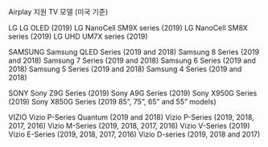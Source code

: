 Airplay 지원 TV  모델 (미국 기준)

LG
LG OLED (2019)
LG NanoCell SM9X series (2019)
LG NanoCell SM8X series (2019)
LG UHD UM7X series (2019)

SAMSUNG
Samsung QLED Series (2019 and 2018)
Samsung 8 Series (2019 and 2018)
Samsung 7 Series (2019 and 2018)
Samsung 6 Series (2019 and 2018)
Samsung 5 Series (2019 and 2018)
Samsung 4 Series (2019 and 2018)

SONY
Sony Z9G Series (2019)
Sony A9G Series (2019)
Sony X950G Series (2019)
Sony X850G Series (2019 85”, 75”, 65” and 55” models)

VIZIO
Vizio P-Series Quantum (2019 and 2018)
Vizio P-Series (2019, 2018, 2017, 2016)
Vizio M-Series (2019, 2018, 2017, 2016)
Vizio V-Series (2019)
Vizio E-Series (2019, 2018, 2017, 2016)
Vizio D-series (2019, 2018 and 2017)